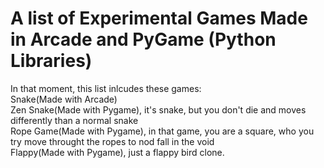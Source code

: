 # A list of Experimental Games Made in Arcade and PyGame (Python Libraries)

In that moment, this list inlcudes these games:</br>
Snake(Made with Arcade)</br>
Zen Snake(Made with Pygame), it's snake, but you don't die and moves differently than a normal snake</br>
Rope Game(Made with Pygame), in that game, you are a square, who you try move throught the ropes to nod fall in the void</br>
Flappy(Made with Pygame), just a flappy bird clone.</br>


